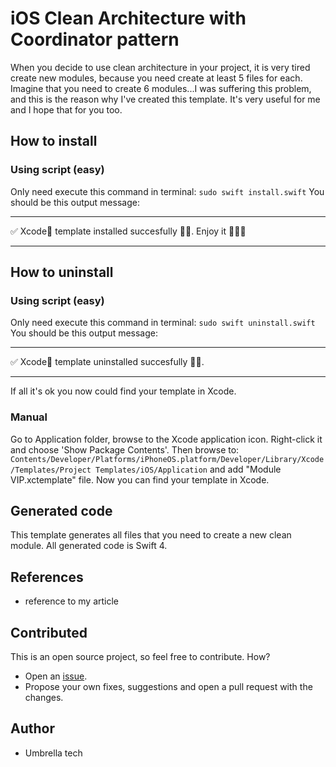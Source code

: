 # iOS Clean Architecture with Coordinator pattern

When you decide to use clean architecture in your project, it is very tired create new modules, because you need create at least 5 files for each. Imagine that you need to create 6 modules...I was suffering this problem, and this is the reason why I've created this template. It's very useful for me and I hope that for you too.

## How to install

### Using script (easy)
Only need execute this command in terminal:  `sudo swift install.swift`
You should be this output message:
************************************
✅ Xcode🔨 template installed succesfully 👌🏻. Enjoy it 👨🏻‍💻
************************************

## How to uninstall

### Using script (easy)
Only need execute this command in terminal:  `sudo swift uninstall.swift`
You should be this output message:

************************************
✅ Xcode🔨 template uninstalled succesfully 👌🏻.
************************************

If all it's ok you now could find your template in Xcode.

### Manual
Go to Application folder, browse to the Xcode application icon. Right-click it and choose 'Show Package Contents'. Then browse to:
`Contents/Developer/Platforms/iPhoneOS.platform/Developer/Library/Xcode/Templates/Project Templates/iOS/Application` and add "Module VIP.xctemplate" file. Now you can find your template in Xcode.


## Generated code
This template generates all files that you need to create a new clean module. All generated code is Swift 4.

## References
- reference to my article

## Contributed
This is an open source project, so feel free to contribute. How?

- Open an [issue](link).
- Propose your own fixes, suggestions and open a pull request with the changes.

## Author

* Umbrella tech
